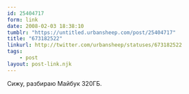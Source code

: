 ```yaml
---
id: 25404717
form: link
date: 2008-02-03 18:38:10
tumblr: "https://untitled.urbansheep.com/post/25404717"
title: "673182522"
linkurl: http://twitter.com/urbansheep/statuses/673182522
tags:
    - post
layout: post-link.njk
---
```

<p>Сижу, разбираю Майбук 320ГБ.</p>
